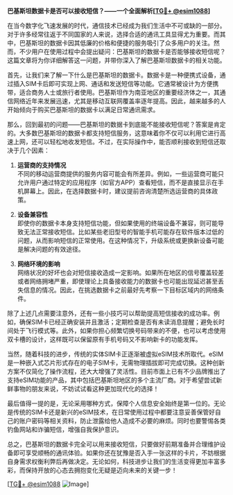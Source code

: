 **巴基斯坦数据卡是否可以接收短信？——一个全面解析[[TG💪+ @esim1088](https://t.me/s/esim1088)]**

在当今数字化飞速发展的时代，通信技术已经成为我们生活中不可或缺的一部分。对于许多经常往返于不同国家的人来说，选择合适的通讯工具显得尤为重要。而其中，巴基斯坦的数据卡因其低廉的价格和便捷的服务吸引了众多用户的关注。然而，不少用户在使用过程中会提出疑问：巴基斯坦的数据卡是否能够接收短信呢？这篇文章将为你详细解答这一问题，并带你深入了解巴基斯坦数据卡的相关功能。

首先，让我们来了解一下什么是巴基斯坦的数据卡。数据卡是一种便携式设备，通过插入SIM卡后即可实现上网、通话和发送短信等功能。它通常被设计为方便携带，适合商务人士或旅行者使用。巴基斯坦作为南亚地区的重要经济体之一，其通信网络近年来发展迅速，尤其是移动互联网覆盖率逐年提高。因此，越来越多的人开始倾向于购买巴基斯坦的数据卡以满足日常通讯需求。

那么，回到最初的问题——巴基斯坦的数据卡到底能不能接收短信呢？答案是肯定的。大多数巴基斯坦的数据卡都支持短信服务，这意味着你不仅可以利用它进行高速上网，还可以轻松地收发短信。不过，在实际操作中，能否顺利接收到短信还取决于几个因素：

1. **运营商的支持情况**  
   不同的移动运营商提供的服务内容可能会有所差异。例如，一些运营商可能只允许用户通过特定的应用程序（如官方APP）查看短信，而不是直接显示在手机屏幕上。因此，在选择数据卡时，建议提前咨询清楚所选运营商的具体政策。

2. **设备兼容性**  
   即使你的数据卡本身支持短信功能，但如果使用的终端设备不兼容，则可能导致无法正常接收短信。比如某些老旧型号的智能手机可能存在软件版本过低的问题，从而影响短信的正常使用。在这种情况下，升级系统或更换新设备可能是解决问题的有效途径。

3. **网络环境的影响**  
   网络状况的好坏也会对短信接收造成一定影响。如果所在地区的信号覆盖较差或者网络拥堵严重，即使理论上具备接收能力的数据卡也可能出现延迟甚至丢失信息的情况。因此，在挑选数据卡之前最好先考察一下目标区域内的网络条件。

除了上述几点需要注意外，还有一些小技巧可以帮助提高短信接收的成功率。例如，确保SIM卡已经正确安装并且激活；定期检查是否有未读消息提醒；避免长时间处于飞行模式等。此外，如果你担心频繁切换号码带来的不便，也可以考虑使用双卡槽的设计，这样既可以保留原有手机号码又不影响新卡的功能发挥。

当然，随着科技的进步，传统的实体SIM卡正逐渐被虚拟eSIM技术所取代。eSIM是一种嵌入式芯片形式存在的电子SIM卡，无需物理插拔即可完成切换。这种创新方案不仅简化了操作流程，还大大增强了灵活性。目前市面上已有不少品牌推出了支持eSIM功能的产品，其中包括巴基斯坦地区的多个主流厂商。对于希望尝试新鲜事物的朋友来说，不妨试试看这种更加现代化的选择！

最后值得一提的是，无论采用哪种方式，保障个人信息安全始终是第一位的。无论是传统的SIM卡还是新兴的eSIM技术，在日常使用过程中都要注意妥善保管好自己的账户密码等相关资料，防止泄露给他人造成不必要的麻烦。同时也要警惕各类钓鱼网站和诈骗短信，增强自我保护意识。

总之，巴基斯坦的数据卡完全可以用来接收短信，只要做好前期准备并合理维护设备即可享受顺畅的通讯体验。如果你还在犹豫是否入手一张这样的卡片，不妨根据自身需求权衡利弊后再做决定。无论如何，科技进步让我们的生活变得更加丰富多彩，而保持开放的心态去拥抱变化无疑是迈向未来的关键一步！

[[TG💪+ @esim1088](https://t.me/s/esim1088) ![Image](https://i.postimg.cc/4NQfJmqS/Snipaste-2025-05-13-00-14-12.png)]